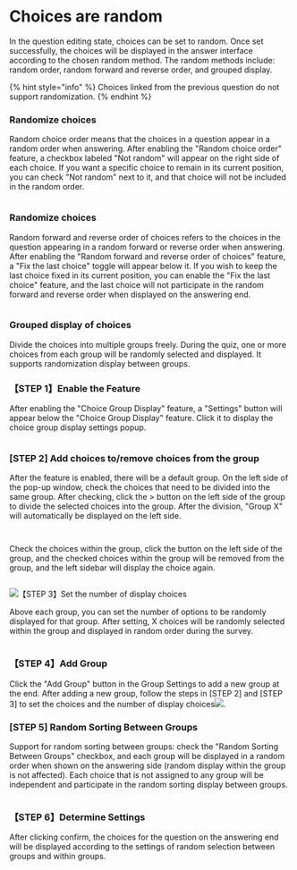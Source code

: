 # Choices are random

In the question editing state, choices can be set to random. Once set successfully, the choices will be displayed in the answer interface according to the chosen random method. The random methods include: random order, random forward and reverse order, and grouped display.

{% hint style="info" %}
Choices linked from the previous question do not support randomization.
{% endhint %}

### Randomize choices

Random choice order means that the choices in a question appear in a random order when answering. After enabling the "Random choice order" feature, a checkbox labeled "Not random" will appear on the right side of each choice. If you want a specific choice to remain in its current position, you can check "Not random" next to it, and that choice will not be included in the random order.

<figure><img src="../../../../.gitbook/assets/image (899).png" alt=""><figcaption></figcaption></figure>

### Randomize choices

Random forward and reverse order of choices refers to the choices in the question appearing in a random forward or reverse order when answering. After enabling the "Random forward and reverse order of choices" feature, a "Fix the last choice" toggle will appear below it. If you wish to keep the last choice fixed in its current position, you can enable the "Fix the last choice" feature, and the last choice will not participate in the random forward and reverse order when displayed on the answering end.

<figure><img src="../../../../.gitbook/assets/image (900).png" alt=""><figcaption></figcaption></figure>

### Grouped display of choices

&#x20;Divide the choices into multiple groups freely. During the quiz, one or more choices from each group will be randomly selected and displayed. It supports randomization display between groups.

### 【STEP 1】Enable the Feature

After enabling the "Choice Group Display" feature, a "Settings" button will appear below the "Choice Group Display" feature. Click it to display the choice group display settings popup.

<figure><img src="../../../../.gitbook/assets/image (1069).png" alt=""><figcaption></figcaption></figure>

### \[STEP 2] Add choices to/remove choices from the group

After the feature is enabled, there will be a default group. On the left side of the pop-up window, check the choices that need to be divided into the same group. After checking, click the > button on the left side of the group to divide the selected choices into the group. After the division, "Group X" will automatically be displayed on the left side.

<figure><img src="../../../../.gitbook/assets/image (1070).png" alt=""><figcaption></figcaption></figure>



<figure><img src="../../../../.gitbook/assets/image (1071).png" alt=""><figcaption></figcaption></figure>

Check the choices within the group, click the button on the left side of the group, and the checked choices within the group will be removed from the group, and the left sidebar will display the choice again.

<figure><img src="../../../../.gitbook/assets/image (1072).png" alt=""><figcaption></figcaption></figure>

![](<../../../../.gitbook/assets/image (1073).png>)【STEP 3】Set the number of display choices

Above each group, you can set the number of options to be randomly displayed for that group. After setting, X choices will be randomly selected within the group and displayed in random order during the survey.

<figure><img src="../../../../.gitbook/assets/image (1074).png" alt=""><figcaption></figcaption></figure>

### 【STEP 4】Add Group

Click the "Add Group" button in the Group Settings to add a new group at the end. After adding a new group, follow the steps in \[STEP 2] and \[STEP 3] to set the choices and the number of display choices![](<../../../../.gitbook/assets/image (1075).png>).



### \[STEP 5] Random Sorting Between Groups

Support for random sorting between groups: check the "Random Sorting Between Groups" checkbox, and each group will be displayed in a random order when shown on the answering side (random display within the group is not affected). Each choice that is not assigned to any group will be independent and participate in the random sorting display between groups.

<figure><img src="../../../../.gitbook/assets/image (1076).png" alt=""><figcaption></figcaption></figure>

### 【STEP 6】Determine Settings

After clicking confirm, the choices for the question on the answering end will be displayed according to the settings of random selection between groups and within groups.

###











